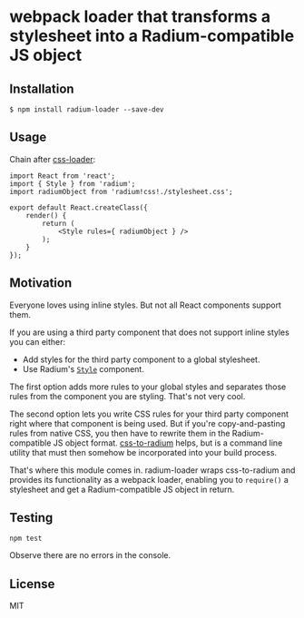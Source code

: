 # webpack loader that transforms a stylesheet into a Radium-compatible JS object


## Installation

```
$ npm install radium-loader --save-dev
```

## Usage

Chain after [css-loader](https://github.com/webpack/css-loader):

```
import React from 'react';
import { Style } from 'radium';
import radiumObject from 'radium!css!./stylesheet.css';

export default React.createClass({
    render() {
        return (
            <Style rules={ radiumObject } />
        );
    }
});
```

## Motivation

Everyone loves using inline styles. But not all React components support them.

If you are using a third party component that does not support inline styles you can either:

* Add styles for the third party component to a global stylesheet.
* Use Radium's [`Style`](https://github.com/FormidableLabs/radium/tree/master/docs/api#style-component) component.

The first option adds more rules to your global styles and separates those rules
from the component you are styling. That's not very cool.

The second option lets you write CSS rules for your third party component right where that
component is being used. But if you're copy-and-pasting rules from native CSS, you
then have to rewrite them in the Radium-compatible JS object format. [css-to-radium](https://github.com/FormidableLabs/css-to-radium) helps,
but is a command line utility that must then somehow be incorporated into your build process.

That's where this module comes in. radium-loader wraps css-to-radium and provides its
functionality as a webpack loader, enabling you to `require()` a stylesheet and get a
Radium-compatible JS object in return.


## Testing

```
npm test
```

Observe there are no errors in the console.

## License

MIT
